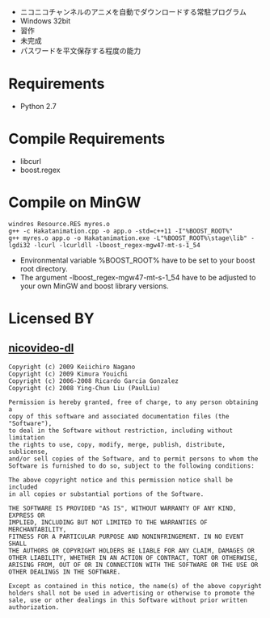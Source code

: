 * ニコニコチャンネルのアニメを自動でダウンロードする常駐プログラム
* Windows 32bit
* 習作
* 未完成
* パスワードを平文保存する程度の能力

# Requirements

* Python 2.7

# Compile Requirements

* libcurl
* boost.regex

# Compile on MinGW

    windres Resource.RES myres.o
    g++ -c Hakatanimation.cpp -o app.o -std=c++11 -I"%BOOST_ROOT%"
    g++ myres.o app.o -o Hakatanimation.exe -L"%BOOST_ROOT%\stage\lib" -lgdi32 -lcurl -lcurldll -lboost_regex-mgw47-mt-s-1_54

* Environmental variable %BOOST_ROOT% have to be set to your boost root directory.
* The argument -lboost_regex-mgw47-mt-s-1_54 have to be adjusted to your own MinGW and boost library versions.

# Licensed BY

## [nicovideo-dl](http://sourceforge.jp/projects/nicovideo-dl/)

    Copyright (c) 2009 Keiichiro Nagano
    Copyright (c) 2009 Kimura Youichi
    Copyright (c) 2006-2008 Ricardo Garcia Gonzalez
    Copyright (c) 2008 Ying-Chun Liu (PaulLiu)
    
    Permission is hereby granted, free of charge, to any person obtaining a
    copy of this software and associated documentation files (the "Software"),
    to deal in the Software without restriction, including without limitation
    the rights to use, copy, modify, merge, publish, distribute, sublicense,
    and/or sell copies of the Software, and to permit persons to whom the
    Software is furnished to do so, subject to the following conditions:
    
    The above copyright notice and this permission notice shall be included
    in all copies or substantial portions of the Software.
    
    THE SOFTWARE IS PROVIDED "AS IS", WITHOUT WARRANTY OF ANY KIND, EXPRESS OR
    IMPLIED, INCLUDING BUT NOT LIMITED TO THE WARRANTIES OF MERCHANTABILITY,
    FITNESS FOR A PARTICULAR PURPOSE AND NONINFRINGEMENT. IN NO EVENT SHALL
    THE AUTHORS OR COPYRIGHT HOLDERS BE LIABLE FOR ANY CLAIM, DAMAGES OR
    OTHER LIABILITY, WHETHER IN AN ACTION OF CONTRACT, TORT OR OTHERWISE,
    ARISING FROM, OUT OF OR IN CONNECTION WITH THE SOFTWARE OR THE USE OR
    OTHER DEALINGS IN THE SOFTWARE.
    
    Except as contained in this notice, the name(s) of the above copyright
    holders shall not be used in advertising or otherwise to promote the
    sale, use or other dealings in this Software without prior written
    authorization.
